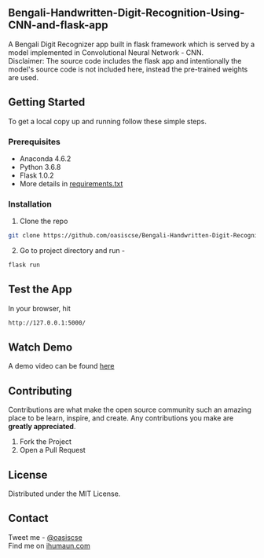 ## Bengali-Handwritten-Digit-Recognition-Using-CNN-and-flask-app

A Bengali Digit Recognizer app built in flask framework which is served by a model implemented in Convolutional Neural Network - CNN.  
Disclaimer: The source code includes the flask app and intentionally the model's source code is not included here, instead the pre-trained weights are used.


## Getting Started

To get a local copy up and running follow these simple steps.

### Prerequisites
* Anaconda 4.6.2
* Python 3.6.8
* Flask 1.0.2
* More details in [requirements.txt](https://github.com/oasiscse/Bengali-Handwritten-Digit-Recognition-Using-CNN-and-flask-app/blob/master/requirements.txt)

### Installation
 
1. Clone the repo
```sh
git clone https://github.com/oasiscse/Bengali-Handwritten-Digit-Recognition-Using-CNN-and-flask-app.git
```
2. Go to project directory and run -
```sh
flask run
```

## Test the App
In your browser, hit
```sh
http://127.0.0.1:5000/
```
## Watch Demo
A demo video can be found [here](https://www.youtube.com/watch?v=8WHOLr3paIk)


## Contributing

Contributions are what make the open source community such an amazing place to be learn, inspire, and create. Any contributions you make are **greatly appreciated**.

1. Fork the Project
2. Open a Pull Request

## License

Distributed under the MIT License.

## Contact

Tweet me - [@oasiscse](https://twitter.com/oasiscse)  
Find me on [ihumaun.com](http://ihumaun.com)




